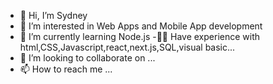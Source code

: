 - 👋 Hi, I’m Sydney 
- 👀 I’m interested in Web Apps and Mobile App development
- 🌱 I’m currently learning Node.js
-🧑‍💻 Have experience with html,CSS,Javascript,react,next.js,SQL,visual basic...
- 💞️ I’m looking to collaborate on ...
- 📫 How to reach me ...

<!---
dev-sydney/dev-sydney is a ✨ special ✨ repository because its `README.md` (this file) appears on your GitHub profile.
You can click the Preview link to take a look at your changes.
--->
